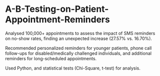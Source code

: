 # A-B-Testing-on-Patient-Appointment-Reminders

Analysed 100,000+ appointments to assess the impact of SMS reminders on no-show rates, finding an unexpected increase (27.57% vs. 16.70%).

Recommended personalized reminders for younger patients, phone call follow-ups for disabled/medically challenged individuals, and additional reminders for long-scheduled appointments. 

Used Python, and statistical tests (Chi-Square, t-test) for analysis.
